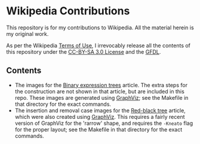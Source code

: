 Wikipedia Contributions
=======================

This repository is for my contributions to Wikipedia.  All the material herein is my original work.

As per the Wikipedia [Terms of Use](https://wikimediafoundation.org/wiki/Terms_of_Use), I irrevocably release all the contents of this repository under the [CC-BY-SA 3.0 License](https://en.wikipedia.org/wiki/Wikipedia:Text_of_Creative_Commons_Attribution-ShareAlike_3.0_Unported_License) and the [GFDL](https://en.wikipedia.org/wiki/Wikipedia:Text_of_the_GNU_Free_Documentation_License).


Contents
--------

- The images for the [Binary expression trees](https://en.wikipedia.org/wiki/Binary_expression_tree) article.  The extra steps for the construction are not shown in that article, but are included in this repo.  These images are generated using [GraphViz](http://www.graphviz.org/); see the Makefile in that directory for the exact commands.
- The insertion and removal case images for the [Red-black tree](https://en.wikipedia.org/wiki/Red%E2%80%93black_tree) article, which were also created using [GraphViz](http://www.graphviz.org/).  This requires a fairly recent version of GraphViz for the 'rarrow' shape, and requires the `-Kneato` flag for the proper layout; see the Makefile in that directory for the exact commands.

